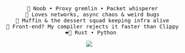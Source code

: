 <div align="center">
<pre>
  🦀 Noob • Proxy gremlin • Packet whisperer
  📡 Loves networks, async chaos & weird bugs
  🍰 Muffin & the dessert squad keeping infra alive
  🚫 Front-end? My compiler rejects it faster than Clippy
  ❤️‍🔥 Rust • Python 
</pre>
<p align="center">
  <a href="https://skillicons.dev">
    <img src="https://skillicons.dev/icons?i=rust,python,bots" />
  </a>
</p>
</div>
